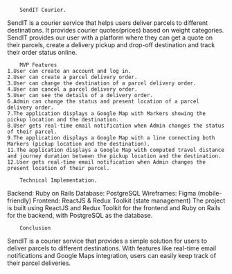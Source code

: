         SendIT Courier.

SendIT is a courier service that helps users deliver parcels to different destinations. It provides courier quotes(prices) based on weight categories. SendIT provides our user with a platform where they can get a quote on their parcels, create a delivery pickup and drop-off destination and track their order status online.

        MVP Features
    1.User can create an account and log in.
    2.User can create a parcel delivery order.
    3.User can change the destination of a parcel delivery order.
    4.User can cancel a parcel delivery order.
    5.User can see the details of a delivery order.
    6.Admin can change the status and present location of a parcel delivery order.
    7.The application displays a Google Map with Markers showing the pickup location and the destination.
    8.User gets real-time email notification when Admin changes the status of their parcel.
    9.The application displays a Google Map with a line connecting both Markers (pickup location and the destination).
    11.The application displays a Google Map with computed travel distance and journey duration between the pickup location and the destination.
    12.User gets real-time email notification when Admin changes the present location of their parcel.

        Technical Implementation.
Backend: Ruby on Rails
Database: PostgreSQL
Wireframes: Figma (mobile-friendly)
Frontend: ReactJS & Redux Toolkit (state management)
The project is built using ReactJS and Redux Toolkit for the frontend and Ruby on Rails for the backend, with PostgreSQL as the database.

        Conclusion
SendIT is a courier service that provides a simple solution for users to deliver parcels to different destinations. With features like real-time email notifications and Google Maps integration, users can easily keep track of their parcel deliveries.
